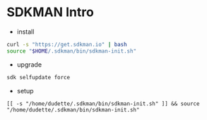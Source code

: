 # SDKMAN Intro

- install
```sh 
curl -s "https://get.sdkman.io" | bash
source "$HOME/.sdkman/bin/sdkman-init.sh"
```
- upgrade
```sh 
sdk selfupdate force
```
- setup
```
[[ -s "/home/dudette/.sdkman/bin/sdkman-init.sh" ]] && source "/home/dudette/.sdkman/bin/sdkman-init.sh"
```